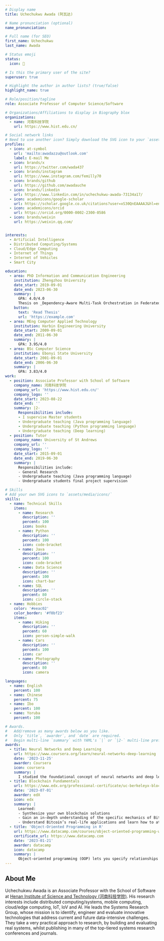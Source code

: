 ```yaml
---
# Display name
title: Uchechukwu Awada (阿瓦达)

# Name pronunciation (optional)
name_pronunciation: 

# Full name (for SEO)
first_name: Uchechukwu
last_name: Awada

# Status emoji
status:
  icon: 💯

# Is this the primary user of the site?
superuser: true

# Highlight the author in author lists? (true/false)
highlight_name: true

# Role/position/tagline
role: Associate Professor of Computer Science/Software

# Organizations/Affiliations to display in Biography blox
organizations:
  - name: 河南科技学院
    url: https://www.hist.edu.cn/

# Social network links
# Need to use another icon? Simply download the SVG icon to your `assets/media/icons/` folder.
profiles:
  - icon: at-symbol
    url: 'mailto:awadazzu@outlook.com'
    label: E-mail Me
  - icon: brands/x
    url: https://twitter.com/wada437
  - icon: brands/instagram
    url: https://www.instagram.com/femilly70
  - icon: brands/github
    url: https://github.com/awadauche
  - icon: brands/linkedin
    url: https://www.linkedin.com/in/uchechukwu-awada-73134a17/
  - icon: academicons/google-scholar
    url: https://scholar.google.co.uk/citations?user=xS30QnEAAAAJ&hl=en
  - icon: academicons/orcid
    url: https://orcid.org/0000-0002-2300-0586
  - icon: brands/weixin
    url: https://weixin.qq.com/


interests:
  - Artificial Intelligence
  - Distributed Computing/Systems
  - Cloud/Edge Computing
  - Internet of Things
  - Internet of Vehicles
  - Smart City

education:
  - area: PhD Information and Communication Engineering
    institution: Zhengzhou University
    date_start: 2019-09-01
    date_end: 2023-06-30
    summary: |
      GPA: 4.0/4.0
      Thesis on _Dependency-Aware Multi-Task Orchestration in Federated Edge Computing_. Supervised by [Prof Jiankang Zhang](https://staffprofiles.bournemouth.ac.uk/display/jzhang3) and [Prof Shouyi Yang]. 
    button:
      text: 'Read Thesis'
      url: 'https://example.com'
  - area: MEng Computer Applied Technology
    institution: Harbin Engineering University
    date_start: 2009-09-01
    date_end: 2011-06-30
    summary: |
      GPA: 3.95/4.0
  - area: BSc Computer Science
    institution: Ebonyi State University
    date_start: 2001-09-01
    date_end: 2006-06-30
    summary: |
      GPA: 3.83/4.0
work:
  - position: Associate Professor with School of Software
    company_name: 河南科技学院
    company_url: 'https://www.hist.edu.cn/'
    company_logo: ''
    date_start: 2023-08-22
    date_end: ''
    summary: |2-
      Responsibilities include:
      - I supervise Master students
      - Undergraduate teaching (Java programming language)
      - Undergraduate teaching (Python programming language)
      - Undergraduate teaching (Deep learning)
  - position: Tutor
    company_name: University of St Andrews
    company_url: ''
    company_logo: ''
    date_start: 2015-09-01
    date_end: 2019-06-30
    summary: |
      Responsibilities include:
      - General Research
      - Undergraduate teaching (Java programming language)
      - Undergraduate students final project supervision

# Skills
# Add your own SVG icons to `assets/media/icons/`
skills:
  - name: Technical Skills
    items:
      - name: Research
        description: ''
        percent: 100
        icon: books
      - name: Python
        description: ''
        percent: 100
        icon: code-bracket
      - name: Java
        description: ''
        percent: 100
        icon: code-bracket  
      - name: Data Science
        description: ''
        percent: 100
        icon: chart-bar
      - name: SQL
        description: ''
        percent: 80
        icon: circle-stack
  - name: Hobbies
    color: '#eeac02'
    color_border: '#f0bf23'
    items:
      - name: Hiking
        description: ''
        percent: 60
        icon: person-simple-walk
      - name: Cars
        description: ''
        percent: 100
        icon: car
      - name: Photography
        description: ''
        percent: 80
        icon: camera

languages:
  - name: English
    percent: 100
  - name: Chinese
    percent: 75
  - name: Ibo
    percent: 100
  - name: Yoruba
    percent: 100

# Awards.
#   Add/remove as many awards below as you like.
#   Only `title`, `awarder`, and `date` are required.
#   Begin multi-line `summary` with YAML's `|` or `|2-` multi-line prefix and indent 2 spaces below.
awards:
  - title: Neural Networks and Deep Learning
    url: https://www.coursera.org/learn/neural-networks-deep-learning
    date: '2023-11-25'
    awarder: Coursera
    icon: coursera
    summary: |
      I studied the foundational concept of neural networks and deep learning. By the end, I was familiar with the significant technological trends driving the rise of deep learning; build, train, and apply fully connected deep neural networks; implement efficient (vectorized) neural networks; identify key parameters in a neural network’s architecture; and apply deep learning to your own applications.
  - title: Blockchain Fundamentals
    url: https://www.edx.org/professional-certificate/uc-berkeleyx-blockchain-fundamentals
    date: '2023-07-01'
    awarder: edX
    icon: edx
    summary: |
      Learned:
      - Synthesize your own blockchain solutions
      - Gain an in-depth understanding of the specific mechanics of Bitcoin
      - Understand Bitcoin’s real-life applications and learn how to attack and destroy Bitcoin, Ethereum, smart contracts and Dapps, and alternatives to Bitcoin’s Proof-of-Work consensus algorithm
  - title: 'Object-Oriented Programming in R'
    url: https://www.datacamp.com/courses/object-oriented-programming-with-s3-and-r6-in-r
    certificate_url: https://www.datacamp.com
    date: '2023-01-21'
    awarder: datacamp
    icon: datacamp
    summary: |
      Object-oriented programming (OOP) lets you specify relationships between functions and the objects that they can act on, helping you manage complexity in your code. This is an intermediate level course, providing an introduction to OOP, using the S3 and R6 systems. S3 is a great day-to-day R programming tool that simplifies some of the functions that you write. R6 is especially useful for industry-specific analyses, working with web APIs, and building GUIs.
---
```


## About Me

Uchechukwu Awada is an Associate Professor with the School of Software at [Henan Institute of Science and Technology (河南科技学院)](https://www.hist.edu.cn/). His research interests include distributed computing/systems, mobile computing, cloud/edge computing, IoT, IoV and AI. He leads the Systems Research Group, whose mission is to identify, engineer and evaluate innovative technologies that address current and future data-intensive challenges. They take a very practical approach to research, by building and evaluating real systems, whilst publishing in many of the top-tiered systems research conferences and journals.
